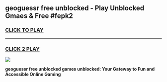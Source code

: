 
## geoguessr free unblocked - Play Unblocked Gmaes & Free #fepk2
<h3>
<a href="https://news.freeplayer.one?title=geoguessr_free_unblocked&ref=26F">CLICK TO PLAY</a></h3>
<hr>

<h3>
<a href="https://news.freeplayer.one?title=geoguessr_free_unblocked&ref=26F">CLICK 2 PLAY</a>
  
</h3>

<a href="https://news.freeplayer.one?title=geoguessr_free_unblocked&ref=26F/"><img src="https://clearcache.store/games.png"></a>


**geoguessr free unblocked games unblocked: Your Gateway to Fun and Accessible Online Gaming**
